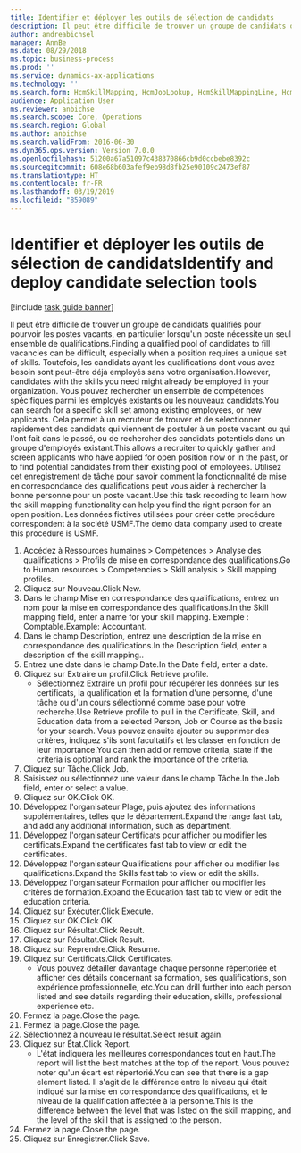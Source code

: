 ```yaml
---
title: Identifier et déployer les outils de sélection de candidats
description: Il peut être difficile de trouver un groupe de candidats qualifiés pour pourvoir les postes vacants, en particulier lorsqu'un poste nécessite un seul ensemble de qualifications.
author: andreabichsel
manager: AnnBe
ms.date: 08/29/2018
ms.topic: business-process
ms.prod: ''
ms.service: dynamics-ax-applications
ms.technology: ''
ms.search.form: HcmSkillMapping, HcmJobLookup, HcmSkillMappingLine, HcmPersonCertificate, CCHTMLPrintPreview
audience: Application User
ms.reviewer: anbichse
ms.search.scope: Core, Operations
ms.search.region: Global
ms.author: anbichse
ms.search.validFrom: 2016-06-30
ms.dyn365.ops.version: Version 7.0.0
ms.openlocfilehash: 51200a67a51097c438370866cb9d0ccbebe8392c
ms.sourcegitcommit: 608e68b603afef9eb98d8fb25e90109c2473ef87
ms.translationtype: HT
ms.contentlocale: fr-FR
ms.lasthandoff: 03/19/2019
ms.locfileid: "859089"
---
```

# <a name="identify-and-deploy-candidate-selection-tools"></a><span data-ttu-id="ca0b7-103">Identifier et déployer les outils de sélection de candidats</span><span class="sxs-lookup"><span data-stu-id="ca0b7-103">Identify and deploy candidate selection tools</span></span>

[!include [task guide banner](../../includes/task-guide-banner.md)]

<span data-ttu-id="ca0b7-104">Il peut être difficile de trouver un groupe de candidats qualifiés pour pourvoir les postes vacants, en particulier lorsqu'un poste nécessite un seul ensemble de qualifications.</span><span class="sxs-lookup"><span data-stu-id="ca0b7-104">Finding a qualified pool of candidates to fill vacancies can be difficult, especially when a position requires a unique set of skills.</span></span>  <span data-ttu-id="ca0b7-105">Toutefois, les candidats ayant les qualifications dont vous avez besoin sont peut-être déjà employés sans votre organisation.</span><span class="sxs-lookup"><span data-stu-id="ca0b7-105">However, candidates with the skills you need might already be employed in your organization.</span></span> <span data-ttu-id="ca0b7-106">Vous pouvez rechercher un ensemble de compétences spécifiques parmi les employés existants ou les nouveaux candidats.</span><span class="sxs-lookup"><span data-stu-id="ca0b7-106">You can search for a specific skill set among existing employees, or new applicants.</span></span> <span data-ttu-id="ca0b7-107">Cela permet à un recruteur de trouver et de sélectionner rapidement des candidats qui viennent de postuler à un poste vacant ou qui l'ont fait dans le passé, ou de rechercher des candidats potentiels dans un groupe d'employés existant.</span><span class="sxs-lookup"><span data-stu-id="ca0b7-107">This allows a recruiter to quickly gather and screen applicants who have applied for open position now or in the past, or to find potential candidates from their existing pool of employees.</span></span> <span data-ttu-id="ca0b7-108">Utilisez cet enregistrement de tâche pour savoir comment la fonctionnalité de mise en correspondance des qualifications peut vous aider à rechercher la bonne personne pour un poste vacant.</span><span class="sxs-lookup"><span data-stu-id="ca0b7-108">Use this task recording to learn how the skill mapping functionality can help you find the right person for an open position.</span></span> <span data-ttu-id="ca0b7-109">Les données fictives utilisées pour créer cette procédure correspondent à la société USMF.</span><span class="sxs-lookup"><span data-stu-id="ca0b7-109">The demo data company used to create this procedure is USMF.</span></span>

1. <span data-ttu-id="ca0b7-110">Accédez à Ressources humaines > Compétences > Analyse des qualifications > Profils de mise en correspondance des qualifications.</span><span class="sxs-lookup"><span data-stu-id="ca0b7-110">Go to Human resources > Competencies > Skill analysis > Skill mapping profiles.</span></span>
2. <span data-ttu-id="ca0b7-111">Cliquez sur Nouveau.</span><span class="sxs-lookup"><span data-stu-id="ca0b7-111">Click New.</span></span>
3. <span data-ttu-id="ca0b7-112">Dans le champ Mise en correspondance des qualifications, entrez un nom pour la mise en correspondance des qualifications.</span><span class="sxs-lookup"><span data-stu-id="ca0b7-112">In the Skill mapping field, enter a name for your skill mapping.</span></span>  <span data-ttu-id="ca0b7-113">Exemple : Comptable.</span><span class="sxs-lookup"><span data-stu-id="ca0b7-113">Example: Accountant.</span></span>
4. <span data-ttu-id="ca0b7-114">Dans le champ Description, entrez une description de la mise en correspondance des qualifications.</span><span class="sxs-lookup"><span data-stu-id="ca0b7-114">In the Description field, enter a description of the skill mapping..</span></span>
5. <span data-ttu-id="ca0b7-115">Entrez une date dans le champ Date.</span><span class="sxs-lookup"><span data-stu-id="ca0b7-115">In the Date field, enter a date.</span></span>
6. <span data-ttu-id="ca0b7-116">Cliquez sur Extraire un profil.</span><span class="sxs-lookup"><span data-stu-id="ca0b7-116">Click Retrieve profile.</span></span>
    * <span data-ttu-id="ca0b7-117">Sélectionnez Extraire un profil pour récupérer les données sur les certificats, la qualification et la formation d'une personne, d'une tâche ou d'un cours sélectionné comme base pour votre recherche.</span><span class="sxs-lookup"><span data-stu-id="ca0b7-117">Use Retrieve profile to pull in the Certificate, Skill, and Education data from a selected Person, Job or Course as the basis for your search.</span></span>   <span data-ttu-id="ca0b7-118">Vous pouvez ensuite ajouter ou supprimer des critères, indiquez s'ils sont facultatifs et les classer en fonction de leur importance.</span><span class="sxs-lookup"><span data-stu-id="ca0b7-118">You can then add or remove criteria, state if the criteria is optional and rank the importance of the criteria.</span></span>  
7. <span data-ttu-id="ca0b7-119">Cliquez sur Tâche.</span><span class="sxs-lookup"><span data-stu-id="ca0b7-119">Click Job.</span></span>
8. <span data-ttu-id="ca0b7-120">Saisissez ou sélectionnez une valeur dans le champ Tâche.</span><span class="sxs-lookup"><span data-stu-id="ca0b7-120">In the Job field, enter or select a value.</span></span>
9. <span data-ttu-id="ca0b7-121">Cliquez sur OK.</span><span class="sxs-lookup"><span data-stu-id="ca0b7-121">Click OK.</span></span>
10. <span data-ttu-id="ca0b7-122">Développez l'organisateur Plage, puis ajoutez des informations supplémentaires, telles que le département.</span><span class="sxs-lookup"><span data-stu-id="ca0b7-122">Expand the range fast tab, and add any additional information, such as department.</span></span>
11. <span data-ttu-id="ca0b7-123">Développez l'organisateur Certificats pour afficher ou modifier les certificats.</span><span class="sxs-lookup"><span data-stu-id="ca0b7-123">Expand the certificates fast tab to view or edit the certificates.</span></span>
12. <span data-ttu-id="ca0b7-124">Développez l'organisateur Qualifications pour afficher ou modifier les qualifications.</span><span class="sxs-lookup"><span data-stu-id="ca0b7-124">Expand the Skills fast tab to view or edit the skills.</span></span>
13. <span data-ttu-id="ca0b7-125">Développez l'organisateur Formation pour afficher ou modifier les critères de formation.</span><span class="sxs-lookup"><span data-stu-id="ca0b7-125">Expand the Education fast tab to view or edit the education criteria.</span></span>
14. <span data-ttu-id="ca0b7-126">Cliquez sur Exécuter.</span><span class="sxs-lookup"><span data-stu-id="ca0b7-126">Click Execute.</span></span>
15. <span data-ttu-id="ca0b7-127">Cliquez sur OK.</span><span class="sxs-lookup"><span data-stu-id="ca0b7-127">Click OK.</span></span>
16. <span data-ttu-id="ca0b7-128">Cliquez sur Résultat.</span><span class="sxs-lookup"><span data-stu-id="ca0b7-128">Click Result.</span></span>
17. <span data-ttu-id="ca0b7-129">Cliquez sur Résultat.</span><span class="sxs-lookup"><span data-stu-id="ca0b7-129">Click Result.</span></span>
18. <span data-ttu-id="ca0b7-130">Cliquez sur Reprendre.</span><span class="sxs-lookup"><span data-stu-id="ca0b7-130">Click Resume.</span></span>
19. <span data-ttu-id="ca0b7-131">Cliquez sur Certificats.</span><span class="sxs-lookup"><span data-stu-id="ca0b7-131">Click Certificates.</span></span>
    * <span data-ttu-id="ca0b7-132">Vous pouvez détailler davantage chaque personne répertoriée et afficher des détails concernant sa formation, ses qualifications, son expérience professionnelle, etc.</span><span class="sxs-lookup"><span data-stu-id="ca0b7-132">You can drill further into each person listed and see details regarding their education, skills, professional experience etc.</span></span>  
20. <span data-ttu-id="ca0b7-133">Fermez la page.</span><span class="sxs-lookup"><span data-stu-id="ca0b7-133">Close the page.</span></span>
21. <span data-ttu-id="ca0b7-134">Fermez la page.</span><span class="sxs-lookup"><span data-stu-id="ca0b7-134">Close the page.</span></span>
22. <span data-ttu-id="ca0b7-135">Sélectionnez à nouveau le résultat.</span><span class="sxs-lookup"><span data-stu-id="ca0b7-135">Select result again.</span></span>
23. <span data-ttu-id="ca0b7-136">Cliquez sur État.</span><span class="sxs-lookup"><span data-stu-id="ca0b7-136">Click Report.</span></span>
    * <span data-ttu-id="ca0b7-137">L'état indiquera les meilleures correspondances tout en haut.</span><span class="sxs-lookup"><span data-stu-id="ca0b7-137">The report will list the best matches at the top of the report.</span></span>  <span data-ttu-id="ca0b7-138">Vous pouvez noter qu'un écart est répertorié.</span><span class="sxs-lookup"><span data-stu-id="ca0b7-138">You can see that there is a gap element listed.</span></span>  <span data-ttu-id="ca0b7-139">Il s'agit de la différence entre le niveau qui était indiqué sur la mise en correspondance des qualifications, et le niveau de la qualification affectée à la personne.</span><span class="sxs-lookup"><span data-stu-id="ca0b7-139">This is the difference between the level that was listed on the skill mapping, and the level of the skill that is assigned to the person.</span></span>  
24. <span data-ttu-id="ca0b7-140">Fermez la page.</span><span class="sxs-lookup"><span data-stu-id="ca0b7-140">Close the page.</span></span>
25. <span data-ttu-id="ca0b7-141">Cliquez sur Enregistrer.</span><span class="sxs-lookup"><span data-stu-id="ca0b7-141">Click Save.</span></span>

